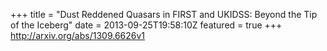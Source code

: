 +++
title = "Dust Reddened Quasars in FIRST and UKIDSS: Beyond the Tip of the Iceberg"
date = 2013-09-25T19:58:10Z
featured = true
+++
http://arxiv.org/abs/1309.6626v1